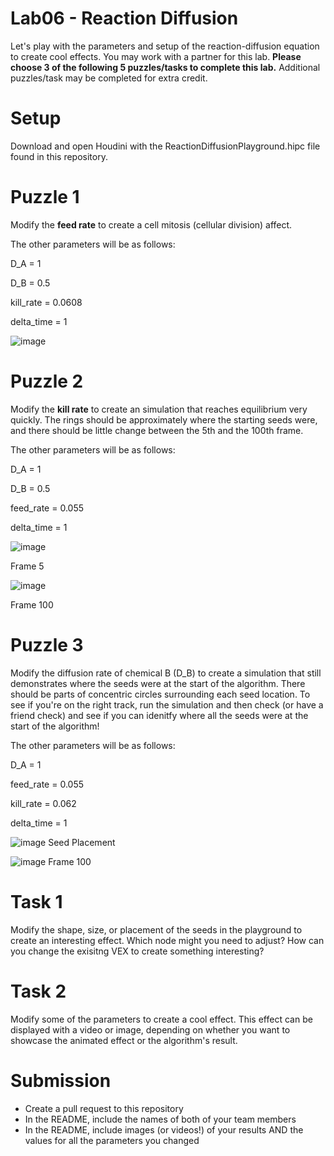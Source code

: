# Lab06 - Reaction Diffusion
Let's play with the parameters and setup of the reaction-diffusion equation to create cool effects. You may work with a partner for this lab. **Please choose 3 of the following 5 puzzles/tasks to complete this lab.** Additional puzzles/task may be completed for extra credit.

# Setup
Download and open Houdini with the ReactionDiffusionPlayground.hipc file found in this repository.

# Puzzle 1
Modify the **feed rate** to create a cell mitosis (cellular division) affect.

The other parameters will be as follows:

D_A = 1

D_B = 0.5

kill_rate = 0.0608

delta_time = 1


![image](https://user-images.githubusercontent.com/60444726/197622415-ca9b9623-d01b-4e54-9b1a-b79109248cab.png)


# Puzzle 2
Modify the **kill rate** to create an simulation that reaches equilibrium very quickly. The rings should be approximately where the starting seeds were, and there should be little change between the 5th and the 100th frame.

The other parameters will be as follows:

D_A = 1

D_B = 0.5

feed_rate = 0.055

delta_time = 1



![image](https://user-images.githubusercontent.com/60444726/197624737-58ab1aca-accb-4b4a-9654-cdc5fe84e723.png)

Frame 5


![image](https://user-images.githubusercontent.com/60444726/197624645-e5b13798-ae74-4e18-84dc-955a9919021c.png)

Frame 100

# Puzzle 3
Modify the diffusion rate of chemical B (D_B) to create a simulation that still demonstrates where the seeds were at the start of the algorithm. There should be parts of concentric circles surrounding each seed location. To see if you're on the right track, run the simulation and then check (or have a friend check) and see if you can idenitfy where all the seeds were at the start of the algorithm!

The other parameters will be as follows:

D_A = 1

feed_rate = 0.055

kill_rate = 0.062

delta_time = 1

![image](https://user-images.githubusercontent.com/60444726/197626261-1e4fa5d4-d9d8-4563-8b92-c2b2a20038f7.png)
Seed Placement

![image](https://user-images.githubusercontent.com/60444726/197626365-9a91a0d6-1e6f-4b0f-838b-7047c153d860.png)
Frame 100

# Task 1
Modify the shape, size, or placement of the seeds in the playground to create an interesting effect. Which node might you need to adjust? How can you change the exisitng VEX to create something interesting?

# Task 2
Modify some of the parameters to create a cool effect. This effect can be displayed with a video or image, depending on whether you want to showcase the animated effect or the algorithm's result.

# Submission
- Create a pull request to this repository
- In the README, include the names of both of your team members
- In the README, include images (or videos!) of your results AND the values for all the parameters you changed

